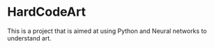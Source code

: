 # HardCodeArt
This is a project that is aimed at using Python and Neural networks to understand art.  
